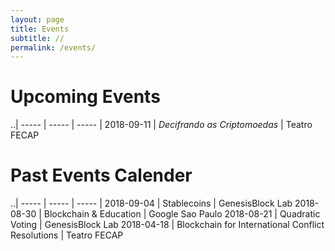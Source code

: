 ```yaml
---
layout: page
title: Events
subtitle: //
permalink: /events/
---
```


# Upcoming Events

..|
----- | ----- | ----- |
2018-09-11 | *Decifrando as Criptomoedas* | Teatro FECAP

# Past Events Calender

..|
----- | ----- | ----- |
2018-09-04 | Stablecoins | GenesisBlock Lab
2018-08-30 | Blockchain & Education | Google Sao Paulo
2018-08-21 | Quadratic Voting | GenesisBlock Lab
2018-04-18 | Blockchain for International Conflict Resolutions | Teatro FECAP

